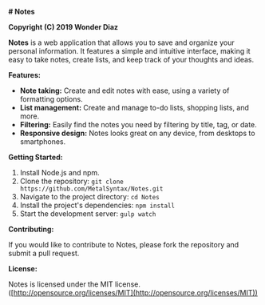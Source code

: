 **# Notes**

**Copyright (C) 2019 Wonder Diaz**

**Notes** is a web application that allows you to save and organize your personal information. It features a simple and intuitive interface, making it easy to take notes, create lists, and keep track of your thoughts and ideas.

**Features:**

* **Note taking:** Create and edit notes with ease, using a variety of formatting options.
* **List management:** Create and manage to-do lists, shopping lists, and more.
* **Filtering:** Easily find the notes you need by filtering by title, tag, or date.
* **Responsive design:** Notes looks great on any device, from desktops to smartphones.

**Getting Started:**

1. Install Node.js and npm.
2. Clone the repository: `git clone https://github.com/MetalSyntax/Notes.git`
3. Navigate to the project directory: `cd Notes`
4. Install the project's dependencies: `npm install`
5. Start the development server: `gulp watch`

**Contributing:**

If you would like to contribute to Notes, please fork the repository and submit a pull request.

**License:**

Notes is licensed under the MIT license. ([http://opensource.org/licenses/MIT](http://opensource.org/licenses/MIT))